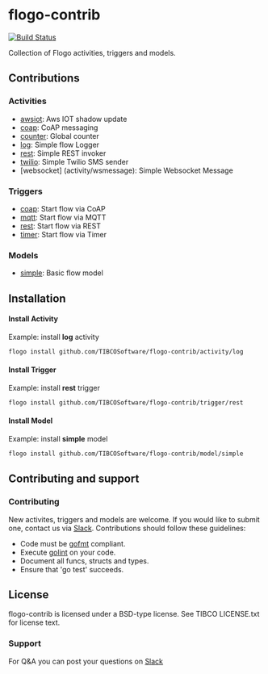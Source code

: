 # flogo-contrib

[![Build Status](https://travis-ci.org/TIBCOSoftware/flogo-contrib.svg?branch=master)](https://travis-ci.org/TIBCOSoftware/flogo-contrib.svg?branch=master)

Collection of Flogo activities, triggers and models.

## Contributions

### Activities
* [awsiot](activity/awsiot): Aws IOT shadow update
* [coap](activity/coap): CoAP messaging 
* [counter](activity/counter): Global counter  
* [log](activity/log): Simple flow Logger 
* [rest](activity/rest): Simple REST invoker
* [twilio](activity/twilio): Simple Twilio SMS sender
* [websocket] (activity/wsmessage): Simple Websocket Message

### Triggers
* [coap](trigger/coap): Start flow via CoAP
* [mqtt](trigger/mqtt): Start flow via MQTT
* [rest](trigger/rest): Start flow via REST
* [timer](trigger/timer): Start flow via Timer
 
### Models
* [simple](model/simple): Basic flow model

## Installation

#### Install Activity
Example: install **log** activity

```bash
flogo install github.com/TIBCOSoftware/flogo-contrib/activity/log
```
#### Install Trigger
Example: install **rest** trigger

```bash
flogo install github.com/TIBCOSoftware/flogo-contrib/trigger/rest
```
#### Install Model
Example: install **simple** model

```bash
flogo install github.com/TIBCOSoftware/flogo-contrib/model/simple
```

## Contributing and support

### Contributing

New activites, triggers and models are welcome. If you would like to submit one, contact us via [Slack](https://tibco-cloud.slack.com/messages/flogo-general/).  Contributions should follow these guidelines:

* Code must be [gofmt](https://golang.org/cmd/gofmt/) compliant.
* Execute [golint](https://github.com/golang/lint) on your code.
* Document all funcs, structs and types.
* Ensure that 'go test' succeeds.

## License
flogo-contrib is licensed under a BSD-type license. See TIBCO LICENSE.txt for license text.

### Support
For Q&A you can post your questions on [Slack](https://tibco-cloud.slack.com/messages/flogo-general/)

